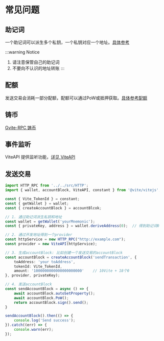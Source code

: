 # 常见问题

## 助记词

一个助记词可以派生多个私钥，一个私钥对应一个地址。[具体参考](/tutorial/wallet/hdwallet.md)

:::warning Notice
1. 请注意保管自己的助记词
2. 不要向不认识的地址转账
:::

## 配额

发送交易会消耗一部分配额，配额可以通过PoW或抵押获取。[具体参考配额](/tutorial/rule/quota)

## 铸币

[Gvite-RPC 铸币](../rpc/contract_v2)

## 事件监听

ViteAPI 提供监听功能，[详见 ViteAPI](./ViteAPI/start)

## 发送交易

```typescript
import HTTP_RPC from '../../src/HTTP';
import { wallet, accountBlock, ViteAPI, constant } from '@vite/vitejs';

const { Vite_TokenId } = constant;
const { getWallet } = wallet;
const { createAccountBlock } = accountBlcok;

// 1. 通过助记词派生私钥和地址
const wallet = getWallet('yourMnemonic');
const { privateKey, address } = wallet.deriveAddress(0);  // 得到助记词0号派生路径下的私钥

// 2. 通过开发地址得到一个provider
const httpService = new HTTP_RPC("http://example.com");
const provider = new ViteAPI(httpService);

// 3. 生成accountBlock: 比如创建一个发送交易的accountBlock
const accountBlock = createAccountBlock('sendTransaction', {
    toAddress: 'your toAddress', 
    tokenId: Vite_TokenId,
    amount: '1000000000000000000000'    // 10Vite + 18个0
}, provider, privateKey);

// 4. 发送accountBlock
const sendAccountBlock = async () => {
    await accountBlock.autoSetProperty();
    await accountBlock.PoW();
    return accountBlock.sign().send();
}

sendAccountBlock().then(() => {
    console.log('Send success');
}).catch((err) => {
    console.warn(err);
});
```
